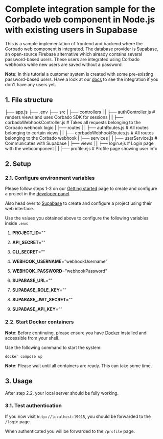 # Complete integration sample for the Corbado web component in Node.js with existing users in Supabase

This is a sample implementation of frontend and backend where the Corbado web component is integrated. The database provider is Supabase, an open-source Firebase alternative which already contains several password-based users. These
users are integrated using Corbado webhooks while new users are saved without a password.

**Note:** In this tutorial a customer system is created with some pre-existing password-based users. Have a look at our [docs](https://docs.corbado.com/integrations/web-component/no-existing-user-base) to see the integration if you don't have any users yet.

## 1. File structure

├── app.js
├── .env
├── src
| ├── controllers
| | ├── authController.js # renders views and uses Corbado SDK for sessions
| | ├── corbadoWebhookController.js # Takes all requests belonging to the Corbado webhook logic
| ├── routes
| | ├── authRoutes.js # All routes belonging to certain views
| | ├── corbadoWebhookRoutes.js # All routes belonging to the Corbado webhook
| ├── services
| | ├── userService.js # Communicates with Supabase
| ├── views
| | ├── login.ejs # Login page with the webcomponent
| | ├── profile.ejs # Profile page showing user info

## 2. Setup

### 2.1. Configure environment variables

Please follow steps 1-3 on our [Getting started](https://docs.corbado.com/overview/getting-started) page to create and configure a project in the [developer panel](https://app.corbado.com).

Also head over to [Supabase](https://supabase.com) to create and configure a project using their web interface.

Use the values you obtained above to configure the following variables inside `.env`:

1. **PROJECT_ID**=""
2. **API_SECRET**=""
3. **CLI_SECRET**=""

4. **WEBHOOK_USERNAME**=”webhookUsername”
5. **WEBHOOK_PASSWORD**=”webhookPassword”

6. **SUPABASE_URL**=””
7. **SUPABASE_ROLE_KEY**=””
8. **SUPABASE_JWT_SECRET**=”“
9. **SUPABASE_API_KEY**=””

### 2.2. Start Docker containers

**Note:** Before continuing, please ensure you have [Docker](https://www.docker.com/products/docker-desktop/) installed and accessible from your shell.

Use the following command to start the system:

```
docker compose up
```

**Note:** Please wait until all containers are ready. This can take some time.

## 3. Usage

After step 2.2. your local server should be fully working.

### 3.1. Test authentication

If you now visit `http://localhost:19915`, you should be forwarded to the `/login` page.

When authenticated you will be forwarded to the `/profile` page.
